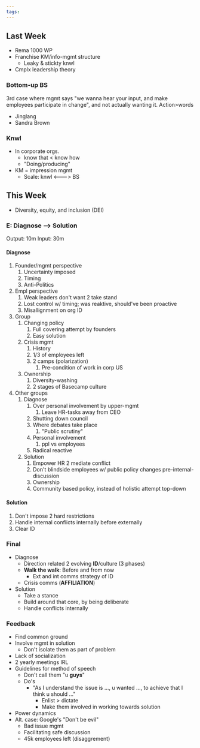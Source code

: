 ```yaml
---
tags:
---
```

## Last Week
- Rema 1000 WP
- Franchise KM/info-mgmt structure
	- Leaky & stickty knwl
- Cmplx leadership theory
### Bottom-up BS
3rd case where mgmt says "we wanna hear your input, and make employees participate in change", and not actually wanting it. Action>words
- Jinglang
- Sandra Brown

### Knwl
- In corporate orgs.
	- know that < know how
	- "Doing/producing"
- KM = impression mgmt
	- Scale: knwl <---> BS

## This Week
- Diversity, equity, and inclusion (DEI)

### E: Diagnose --> Solution
Output: 10m
Input: 30m

#### Diagnose
1. Founder/mgmt perspective
	1. Uncertainty imposed
	2. Timing
	3. Anti-Politics
2. Empl perspective
	1. Weak leaders don't want 2 take stand
	2. Lost control w/ timing; was reaktive, should've been proactive
	3. Misallignment on org ID
3. Group
	1. Changing policy
		1. Full covering attempt by founders
		2. Easy solution
	2. Crisis mgmt
		1. History
		2. 1/3 of employees left
		3. 2 camps (polarization)
			1. Pre-condition of work in corp US
	3. Ownership
		1. Diversity-washing
		2. 2 stages of Basecamp culture
4. Other groups
	1. Diagnose
		1. Over personal involvement by upper-mgmt
			1. Leave HR-tasks away from CEO
		2. Shutting down council
		3. Where debates take place
			1. "Public scrutiny"
		4. Personal involvement
			1. ppl vs employees
		5. Radical reactive
	2. Solution
		1. Empower HR 2 mediate conflict
		2. Don't blindside employees w/ public policy changes pre-internal-discussion
		3. Ownership
		4. Community based policy, instead of holistic attempt top-down

#### Solution
1. Don't impose 2 hard restrictions
2. Handle internal conflicts internally before externally
3. Clear ID

### Final
- Diagnose
	- Direction related 2 evolving **ID**/culture (3 phases)
	- **Walk the walk**: Before and from now
		- Ext and int comms strategy of ID
	- Crisis comms (**AFFILIATION**)
- Solution
	- Take a stance
	- Build around that core, by being deliberate
	- Handle conflicts internally

### Feedback
- Find common ground
- Involve mgmt in solution
	- Don't isolate them as part of problem
- Lack of socialization
- 2 yearly meetings IRL
- Guidelines for method of speech
	- Don't call them "u **guys**"
	- Do's
		- "As I understand the issue is …, u wanted …, to achieve that I think u should …"
			- Enlist > dictate
			- Make them involved in working towards solution
- Power dynamics
- Alt. case: Google's "Don't be evil"
	- Bad issue mgmt
	- Facilitating safe discussion
	- 45k employees left (disaggrement)
